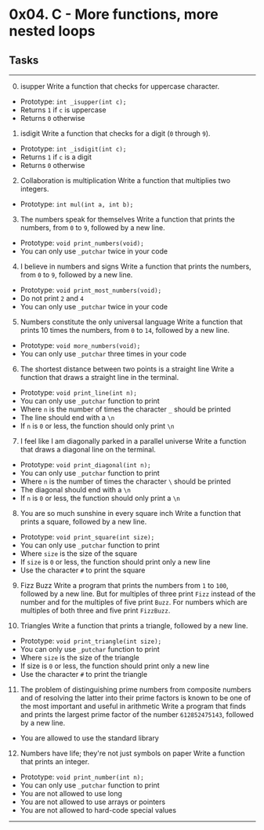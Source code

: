 # 0x04. C - More functions, more nested loops

## Tasks

---
0. isupper
Write a function that checks for uppercase character.

* Prototype: `int _isupper(int c);`
* Returns `1` if `c` is uppercase
* Returns `0` otherwise

1. isdigit
Write a function that checks for a digit (`0` through `9`).

* Prototype: `int _isdigit(int c);`
* Returns `1` if `c` is a digit
* Returns `0` otherwise

2. Collaboration is multiplication
Write a function that multiplies two integers.

* Prototype: `int mul(int a, int b);`

3. The numbers speak for themselves
Write a function that prints the numbers, from `0` to `9`, followed by a new line.

* Prototype: `void print_numbers(void);`
* You can only use `_putchar` twice in your code

4. I believe in numbers and signs
Write a function that prints the numbers, from `0` to `9`, followed by a new line.

* Prototype: `void print_most_numbers(void);`
* Do not print `2` and `4`
* You can only use `_putchar` twice in your code

5. Numbers constitute the only universal language
Write a function that prints 10 times the numbers, from `0` to `14`, followed by a new line.

* Prototype: `void more_numbers(void);`
* You can only use `_putchar` three times in your code

6. The shortest distance between two points is a straight line
Write a function that draws a straight line in the terminal.

* Prototype: `void print_line(int n);`
* You can only use `_putchar` function to print
* Where `n` is the number of times the character `_` should be printed
* The line should end with a `\n`
* If `n` is `0` or less, the function should only print `\n`

7. I feel like I am diagonally parked in a parallel universe
Write a function that draws a diagonal line on the terminal.

* Prototype: `void print_diagonal(int n);`
* You can only use `_putchar` function to print
* Where `n` is the number of times the character `\` should be printed
* The diagonal should end with a `\n`
* If `n` is `0` or less, the function should only print a `\n`

8. You are so much sunshine in every square inch
Write a function that prints a square, followed by a new line.

* Prototype: `void print_square(int size);`
* You can only use `_putchar` function to print
* Where `size` is the size of the square
* If `size` is `0` or less, the function should print only a new line
* Use the character `#` to print the square

9. Fizz Buzz
Write a program that prints the numbers from `1` to `100`, followed by a new line. But for multiples of three print `Fizz` instead of the number and for the multiples of five print `Buzz`. For numbers which are multiples of both three and five print `FizzBuzz`.

10. Triangles
Write a function that prints a triangle, followed by a new line.

* Prototype: `void print_triangle(int size);`
* You can only use `_putchar` function to print
* Where `size` is the size of the triangle
* If size is `0` or less, the function should print only a new line
* Use the character `#` to print the triangle

11. The problem of distinguishing prime numbers from composite numbers and of resolving the latter into their prime factors is known to be one of the most important and useful in arithmetic
Write a program that finds and prints the largest prime factor of the number `612852475143`, followed by a new line.

* You are allowed to use the standard library

12. Numbers have life; they're not just symbols on paper
Write a function that prints an integer.

* Prototype: `void print_number(int n);`
* You can only use `_putchar` function to print
* You are not allowed to use long
* You are not allowed to use arrays or pointers
* You are not allowed to hard-code special values
---
